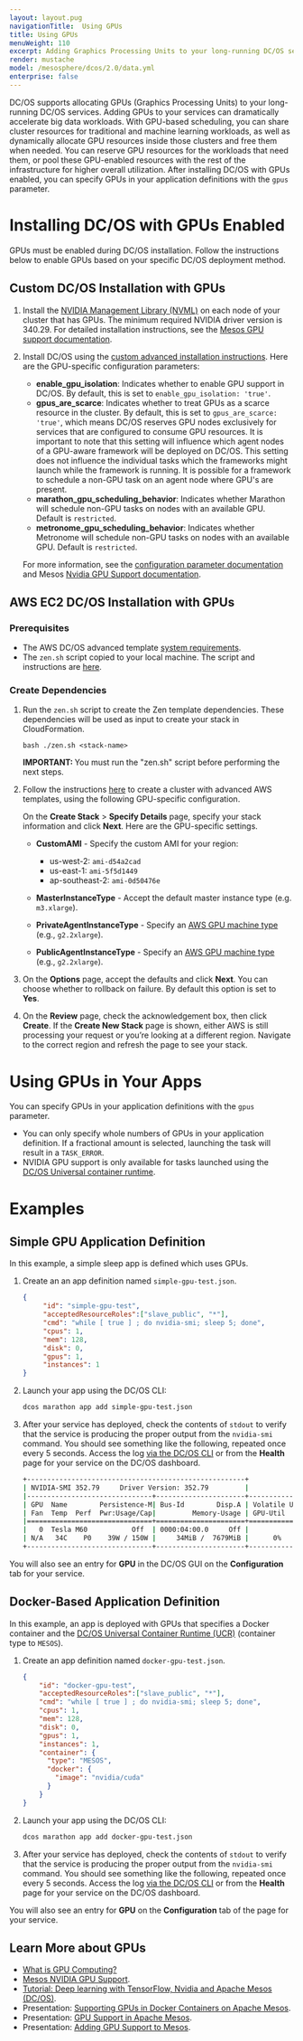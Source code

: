 ```yaml
---
layout: layout.pug
navigationTitle:  Using GPUs
title: Using GPUs
menuWeight: 110
excerpt: Adding Graphics Processing Units to your long-running DC/OS services
render: mustache
model: /mesosphere/dcos/2.0/data.yml
enterprise: false
---
```


DC/OS supports allocating GPUs (Graphics Processing Units) to your long-running DC/OS services. Adding GPUs to your services can dramatically accelerate big data workloads. With GPU-based scheduling, you can share cluster resources for traditional and machine learning workloads, as well as dynamically allocate GPU resources inside those clusters and free them when needed. You can reserve GPU resources for the workloads that need them, or pool these GPU-enabled resources with the rest of the infrastructure for higher overall utilization. After installing DC/OS with GPUs enabled, you can specify GPUs in your application definitions with the `gpus` parameter.

# Installing DC/OS with GPUs Enabled
GPUs must be enabled during DC/OS installation. Follow the instructions below to enable GPUs based on your specific DC/OS deployment method.

## Custom DC/OS Installation with GPUs

1.  Install the [NVIDIA Management Library (NVML)](https://developer.nvidia.com/nvidia-management-library-nvml) on each node of your cluster that has GPUs. The minimum required NVIDIA driver version is 340.29. For detailed installation instructions, see the [Mesos GPU support documentation](http://mesos.apache.org/documentation/latest/gpu-support/#external-dependencies).
1.  Install DC/OS using the [custom advanced installation instructions](/mesosphere/dcos/2.0/installing/production/advanced-configuration/). Here are the GPU-specific configuration parameters:

    -  **enable_gpu_isolation**: Indicates whether to enable GPU support in DC/OS. By default, this is set to `enable_gpu_isolation: 'true'`.
    -  **gpus_are_scarce**: Indicates whether to treat GPUs as a scarce resource in the cluster. By default, this is set to `gpus_are_scarce: 'true'`, which means DC/OS reserves GPU nodes exclusively for services that are configured to consume GPU resources. It is important to note that this setting will influence which agent nodes of a GPU-aware framework will be deployed on DC/OS. This setting does not influence the individual tasks which the frameworks might launch while the framework is running. It is possible for a framework to schedule a non-GPU task on an agent node where GPU's are present.
    -  **marathon_gpu_scheduling_behavior**: Indicates whether Marathon will schedule non-GPU tasks on nodes with an available GPU. Default is `restricted`.
    -  **metronome_gpu_scheduling_behavior**: Indicates whether Metronome will schedule non-GPU tasks on nodes with an available GPU. Default is `restricted`.

    For more information, see the [configuration parameter documentation](/mesosphere/dcos/2.0/installing/production/advanced-configuration/configuring-gpu-nodes/) and Mesos [Nvidia GPU Support documentation](http://mesos.apache.org/documentation/latest/gpu-support/#external-dependencies).

## AWS EC2 DC/OS Installation with GPUs

###  Prerequisites
- The AWS DC/OS advanced template [system requirements](/mesosphere/dcos/2.0/installing/evaluation/community-supported-methods/aws/advanced/template-reference/).
- The `zen.sh` script copied to your local machine. The script and instructions are [here](/mesosphere/dcos/2.0/installing/evaluation/community-supported-methods/aws/advanced/).

### Create Dependencies

1. Run the `zen.sh` script to create the Zen template dependencies. These dependencies will be used as input to create your stack in CloudFormation.

   ```
   bash ./zen.sh <stack-name>
   ```

    <p class="message--important"><strong>IMPORTANT: </strong> You must run the "zen.sh" script before performing the next steps.</p>

1. Follow the instructions [here](/mesosphere/dcos/2.0/installing/production/advanced-configuration/configuring-gpu-nodes/#aws-ec2-dcos-installation-with-gpus/) to create a cluster with advanced AWS templates, using the following GPU-specific configuration.

    On the **Create Stack** > **Specify Details** page, specify your stack information and click **Next**. Here are the GPU-specific settings.

      - **CustomAMI** - Specify the custom AMI for your region:

          - us-west-2: `ami-d54a2cad`
          - us-east-1: `ami-5f5d1449`
          - ap-southeast-2: `ami-0d50476e`

      - **MasterInstanceType** - Accept the default master instance type (e.g. `m3.xlarge`).
      - **PrivateAgentInstanceType** - Specify an [AWS GPU machine type](https://aws.amazon.com/ec2/instance-types/#p2) (e.g., `g2.2xlarge`).
      - **PublicAgentInstanceType** - Specify an [AWS GPU machine type](https://aws.amazon.com/ec2/instance-types/#p2) (e.g., `g2.2xlarge`).

1. On the **Options** page, accept the defaults and click **Next**. You can choose whether to rollback on failure. By default this option is set to **Yes**.

1. On the **Review** page, check the acknowledgement box, then click **Create**. If the **Create New Stack** page is shown, either AWS is still processing your request or you’re looking at a different region. Navigate to the correct region and refresh the page to see your stack.

# Using GPUs in Your Apps

You can specify GPUs in your application definitions with the `gpus` parameter.

-  You can only specify whole numbers of GPUs in your application definition. If a fractional amount is selected, launching the task will result in a `TASK_ERROR`.
-  NVIDIA GPU support is only available for tasks launched using the [DC/OS Universal container runtime](/mesosphere/dcos/2.0/deploying-services/containerizers/).

# Examples

## Simple GPU Application Definition
In this example, a simple sleep app is defined which uses GPUs.

1.  Create an an app definition named `simple-gpu-test.json`.

    ```json
    {
         "id": "simple-gpu-test",
         "acceptedResourceRoles":["slave_public", "*"],
         "cmd": "while [ true ] ; do nvidia-smi; sleep 5; done",
         "cpus": 1,
         "mem": 128,
         "disk": 0,
         "gpus": 1,
         "instances": 1
    }
    ```

1.  Launch your app using the DC/OS CLI:

    ```bash
    dcos marathon app add simple-gpu-test.json
    ```

1. After your service has deployed, check the contents of `stdout` to verify that the service is producing the proper output from the `nvidia-smi` command. You should see something like the following, repeated once every 5 seconds. Access the log [via the DC/OS CLI](/mesosphere/dcos/2.0/monitoring/logging/quickstart/) or from the **Health** page for your service on the DC/OS dashboard.

    ```bash
    +------------------------------------------------------+
    | NVIDIA-SMI 352.79     Driver Version: 352.79         |
    |-------------------------------+----------------------+----------------------+
    | GPU  Name        Persistence-M| Bus-Id        Disp.A | Volatile Uncorr. ECC |
    | Fan  Temp  Perf  Pwr:Usage/Cap|         Memory-Usage | GPU-Util  Compute M. |
    |===============================+======================+======================|
    |   0  Tesla M60           Off  | 0000:04:00.0     Off |                    0 |
    | N/A   34C    P0    39W / 150W |     34MiB /  7679MiB |      0%      Default |
    +-------------------------------+----------------------+----------------------+
    ```

You will also see an entry for **GPU** in the DC/OS GUI on the **Configuration** tab for your service.

## Docker-Based Application Definition
In this example, an app is deployed with GPUs that specifies a Docker container and the [DC/OS Universal Container Runtime (UCR)](/mesosphere/dcos/2.0/deploying-services/containerizers/) (container type to `MESOS`).

1.  Create an app definition named `docker-gpu-test.json`.

    ```json
    {
        "id": "docker-gpu-test",
        "acceptedResourceRoles":["slave_public", "*"],
        "cmd": "while [ true ] ; do nvidia-smi; sleep 5; done",
        "cpus": 1,
        "mem": 128,
        "disk": 0,
        "gpus": 1,
        "instances": 1,
        "container": {
          "type": "MESOS",
          "docker": {
            "image": "nvidia/cuda"
          }
        }
    }
    ```

1.  Launch your app using the DC/OS CLI:

    ```bash
    dcos marathon app add docker-gpu-test.json
    ```

1. After your service has deployed, check the contents of `stdout` to verify that the service is producing the proper output from the `nvidia-smi` command. You should see something like the following, repeated once every 5 seconds. Access the log [via the DC/OS CLI](/mesosphere/dcos/2.0/monitoring/logging/quickstart/) or from the **Health** page for your service on the DC/OS dashboard.


You will also see an entry for **GPU** on the **Configuration** tab of the page for your service.

## Learn More about GPUs

- [What is GPU Computing?](http://www.nvidia.com/object/what-is-gpu-computing.html)
- [Mesos NVIDIA GPU Support](https://github.com/apache/mesos/blob/master/docs/gpu-support.md).
- [Tutorial: Deep learning with TensorFlow, Nvidia and Apache Mesos (DC/OS)](https://dcos.io/blog/2017/tutorial-deep-learning-with-tensorflow-nvidia-and-apache-mesos-dc-os-part-1/index.html).
- Presentation: [Supporting GPUs in Docker Containers on Apache Mesos](https://docs.google.com/presentation/d/1FnuEW2ic5d-cpSyVOUMfUSM7WxJlZtTAAWt2dZXJ52A/edit#slide=id.p).
- Presentation: [GPU Support in Apache Mesos](https://www.youtube.com/watch?v=giJ4GXFoeuA).
- Presentation: [Adding GPU Support to Mesos](https://docs.google.com/presentation/d/1Y1IUlWV6g1HzD1wYIYXy6AmbfnczWfjvvmqqpeDFBic/edit#slide=id.p).

